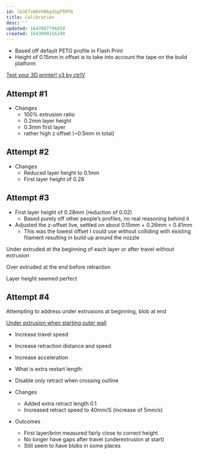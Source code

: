 ```yaml
---
id: lb3E7iW8YH06g1GgP5Mf8
title: Calibration
desc: ''
updated: 1647087706459
created: 1643099156249
---
```


- Based off default PETG profile in Flash Print
- Height of 0.15mm in offset is to take into account the tape on the build platform

[Test your 3D printer! v3 by ctrlV](https://www.thingiverse.com/thing:1363023/files)

## Attempt #1

- Changes
  - 100% extrusion ratio
  - 0.2mm layer height
  - 0.3mm first layer
  - rather high z offset (~0.5mm in total)

## Attempt #2

- Changes
  - Reduced layer height to 0.1mm
  - First layer height of 0.28

## Attempt #3

- First layer height of 0.28mm (reduction of 0.02)
  - Based purely off other people’s profiles, no real reasoning behind it
- Adjusted the z-offset live, settled on about 0.15mm + 0.26mm = 0.41mm
  - This was the lowest offset I could use without colliding with existing filament resulting in build up around the nozzle

Under extruded at the beginning of each layer or after travel without extrusion

Over extruded at the end before retraction

Layer height seemed perfect

## Attempt #4

Attempting to address under extrusions at beginning, blob at end

[Under extrusion when starting outer wall](https://3dprinting.stackexchange.com/a/10710)

- Increase travel speed
- Increase retraction distance and speed
- Increase acceleration
- What is extra restart length
- Disable only retract when crossing outline

- Changes
  - Added extra retract length 0.1
  - Increased retract speed to 40mm/S (increase of 5mm/s)

- Outcomes
  - First layer/brim measured fairly close to correct height
  - No longer have gaps after travel (underextrusion at start)
  - Still seem to have blobs in some places
